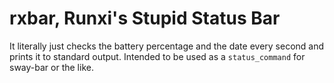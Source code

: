 # rxbar, Runxi's Stupid Status Bar

It literally just checks the battery percentage and the date every second and prints it to standard output. Intended to be used as a `status_command` for sway-bar or the like.
